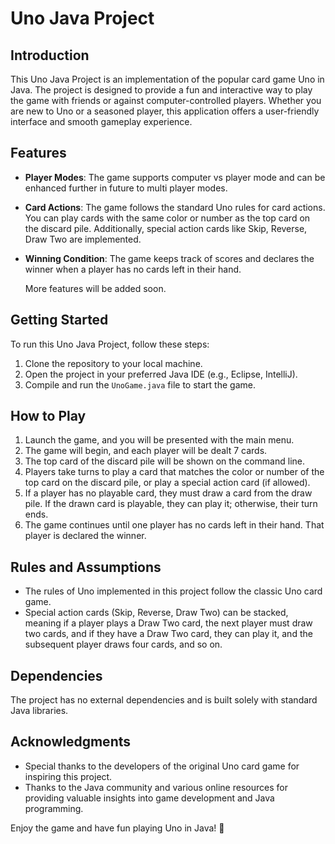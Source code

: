 # Uno Java Project

## Introduction

This Uno Java Project is an implementation of the popular card game Uno in Java. The project is designed to provide a fun and interactive way to play the game with friends or against computer-controlled players. Whether you are new to Uno or a seasoned player, this application offers a user-friendly interface and smooth gameplay experience.

## Features

- **Player Modes**: The game supports computer vs player mode and can be enhanced further in future to multi player modes. 

- **Card Actions**: The game follows the standard Uno rules for card actions. You can play cards with the same color or number as the top card on the discard pile. Additionally, special action cards like Skip, Reverse, Draw Two are implemented.

- **Winning Condition**: The game keeps track of scores and declares the winner when a player has no cards left in their hand.

  More features will be added soon. 

## Getting Started

To run this Uno Java Project, follow these steps:

1. Clone the repository to your local machine.
2. Open the project in your preferred Java IDE (e.g., Eclipse, IntelliJ).
3. Compile and run the `UnoGame.java` file to start the game.

## How to Play

1. Launch the game, and you will be presented with the main menu.
2. The game will begin, and each player will be dealt 7 cards.
3. The top card of the discard pile will be shown on the command line.
4. Players take turns to play a card that matches the color or number of the top card on the discard pile, or play a special action card (if allowed).
5. If a player has no playable card, they must draw a card from the draw pile. If the drawn card is playable, they can play it; otherwise, their turn ends.
6. The game continues until one player has no cards left in their hand. That player is declared the winner.

## Rules and Assumptions

- The rules of Uno implemented in this project follow the classic Uno card game.
- Special action cards (Skip, Reverse, Draw Two) can be stacked, meaning if a player plays a Draw Two card, the next player must draw two cards, and if they have a Draw Two card, they can play it, and the subsequent player draws four cards, and so on.

## Dependencies

The project has no external dependencies and is built solely with standard Java libraries.

## Acknowledgments

- Special thanks to the developers of the original Uno card game for inspiring this project.
- Thanks to the Java community and various online resources for providing valuable insights into game development and Java programming.

Enjoy the game and have fun playing Uno in Java! 🎉
